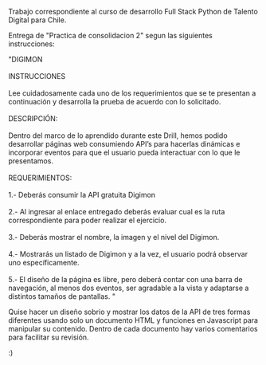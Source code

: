 Trabajo correspondiente al curso de desarrollo Full Stack Python de Talento Digital para Chile.

Entrega de "Practica de consolidacion 2" segun las siguientes instrucciones:

"DIGIMON
<br>
<br>
INSTRUCCIONES
<br>
<br>
Lee cuidadosamente cada uno de los requerimientos que se te presentan a continuación y desarrolla la
prueba de acuerdo con lo solicitado.
<br>
<br>
DESCRIPCIÓN:
<br>
<br>
Dentro del marco de lo aprendido durante este Drill, hemos podido desarrollar páginas web
consumiendo API’s para hacerlas dinámicas e incorporar eventos para que el usuario pueda interactuar
con lo que le presentamos.
<br>
<br>
REQUERIMIENTOS:
<br>
<br>
1.- Deberás consumir la API gratuita Digimon
<br>
<br>
2.- Al ingresar al enlace entregado deberás evaluar cual es la ruta correspondiente para poder realizar el
ejercicio.
<br>
<br>
3.- Deberás mostrar el nombre, la imagen y el nivel del Digimon.
<br>
<br>
4.- Mostrarás un listado de Digimon y a la vez, el usuario podrá observar uno específicamente.
<br>
<br>
5.- El diseño de la página es libre, pero deberá contar con una barra de navegación, al menos dos
eventos, ser agradable a la vista y adaptarse a distintos tamaños de pantallas.
"

Quise hacer un diseño sobrio y mostrar los datos de la API de tres formas diferentes usando solo un documento HTML y funciones en Javascript para manipular su contenido.
Dentro de cada documento hay varios comentarios para facilitar su revisión.

:)
